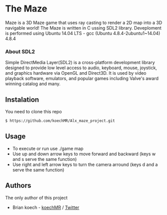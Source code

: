 # The Maze

Maze is a 3D Maze game that uses ray casting to render a 2D map into a 3D navigable world!
The Maze is written in C ussing SDL2 library. Deveploment is performed using Ubuntu 14.04 LTS - gcc (Ubuntu 4.8.4-2ubuntu1~14.04) 4.8.4

### About SDL2 

Simple DirectMedia Layer(SDL2) is a cross-platform development library designed to provide low level access to audio, keyboard, mouse, joystick, and graphics hardware via OpenGL and Direct3D. It is used by video playback software, emulators, and popular games including Valve's award winning catalog and many.

## Instalation 

You need to clone this repo
```sh
$ https://github.com/koechMR/Alx_maze_project.git
```
## Usage 
* To execute or run use ./game map
* Use up and down arrow keys to move forward and backward (keys w and s serve the same function)
* Use right and left arrow keys to turn the camera arround (keys d and a serve the same function)

## Authors
The only author of this project

- Brian koech - [koechMR](https://github.com/koechMR) / [Twitter](https://twitter.com/Brian_ke01)

